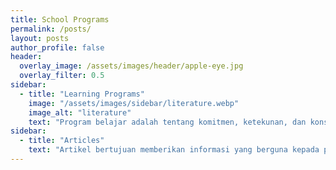 ```yaml
---
title: School Programs
permalink: /posts/
layout: posts
author_profile: false
header:
  overlay_image: /assets/images/header/apple-eye.jpg
  overlay_filter: 0.5
sidebar:
  - title: "Learning Programs"
    image: "/assets/images/sidebar/literature.webp"
    image_alt: "literature"
    text: "Program belajar adalah tentang komitmen, ketekunan, dan konsistensi. Ingatlah bahwa proses belajar itu sendiri adalah prestasi, dan Anda akan tumbuh dan berkembang seiring berjalannya waktu. Semoga berhasil dalam program belajar Anda!"
sidebar:
  - title: "Articles"
    text: "Artikel bertujuan memberikan informasi yang berguna kepada pembaca. Informasi tersebut bisa berupa berita terbaru, pengetahuan tentang suatu topik, panduan, atau analisis."
---
```


